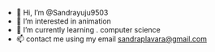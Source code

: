 - 👋 Hi, I’m @Sandrayuju9503
- 👀 I’m interested in animation 
- 🌱 I’m currently learning . computer science 
- 📫 contact me using my email sandraplavara@gmail.com

<!---
Sandrayuju9503/Sandrayuju9503 is a ✨ special ✨ repository because its `README.md` (this file) appears on your GitHub profile.
You can click the Preview link to take a look at your changes.
--->

